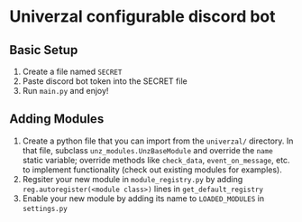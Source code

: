 # Univerzal configurable discord bot

## Basic Setup
1. Create a file named `SECRET`
2. Paste discord bot token into the SECRET file
3. Run `main.py` and enjoy!

## Adding Modules
1. Create a python file that you can import from the `univerzal/` directory. In that file, subclass `unz_modules.UnzBaseModule` and override the `name` static variable; override methods like `check_data`, `event_on_message`, etc. to implement functionality (check out existing modules for examples).
2. Regsiter your new module in `module_registry.py` by adding `reg.autoregister(<module class>)` lines in `get_default_registry`
3. Enable your new module by adding its name to `LOADED_MODULES` in `settings.py`
